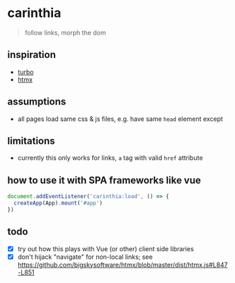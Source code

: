 # carinthia

> follow links, morph the dom

## inspiration

- [turbo](https://turbo.hotwire.dev/)
- [htmx](https://htmx.org/)

## assumptions

- all pages load same css & js files, e.g. have same `head` element except

## limitations

- currently this only works for links, `a` tag with valid `href` attribute

## how to use it with SPA frameworks like vue

```js
document.addEventListener('carinthia:load', () => {
  createApp(App).mount('#app')
})
```

## todo

- [x] try out how this plays with Vue (or other) client side libraries
- [x] don't hijack "navigate" for non-local links; see https://github.com/bigskysoftware/htmx/blob/master/dist/htmx.js#L847-L851
